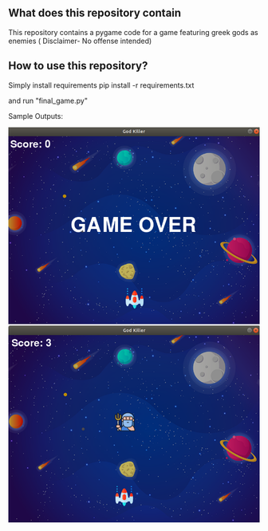 ## What does this repository contain
This repository contains a pygame code for a game featuring greek gods as enemies ( Disclaimer-  No offense intended) 

## How to use this repository?
Simply install requirements 
	pip install -r requirements.txt

and run "final_game.py"

Sample Outputs:

![alt text](https://github.com/shivekchhabra/Game--God-Killer/blob/master/Outputs/output.png)
![alt text](https://github.com/shivekchhabra/Game--God-Killer/blob/master/Outputs/output2.png)

